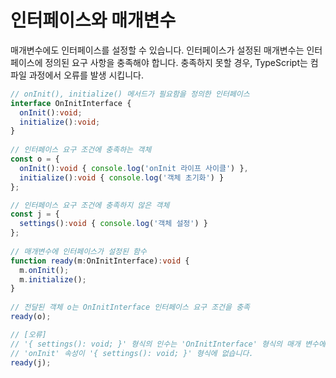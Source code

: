# 인터페이스와 매개변수

매개변수에도 인터페이스를 설정할 수 있습니다. 인터페이스가 설정된 매개변수는 인터페이스에 정의된 요구 사항을 충족해야 합니다. 충족하지 못할 경우, TypeScript는 컴파일 과정에서 오류를 발생 시킵니다.

```typescript
// onInit(), initialize() 메서드가 필요함을 정의한 인터페이스
interface OnInitInterface {
  onInit():void;
  initialize():void;
}
​
// 인터페이스 요구 조건에 충족하는 객체
const o = {
  onInit():void { console.log('onInit 라이프 사이클') },
  initialize():void { console.log('객체 초기화') }  
};

// 인터페이스 요구 조건에 충족하지 않은 객체​
const j = {
  settings():void { console.log('객체 설정') }
};
​
// 매개변수에 인터페이스가 설정된 함수
function ready(m:OnInitInterface):void {
  m.onInit();
  m.initialize();
}
​
// 전달된 객체 o는 OnInitInterface 인터페이스 요구 조건을 충족
ready(o);

// [오류]
// '{ settings(): void; }' 형식의 인수는 'OnInitInterface' 형식의 매개 변수에 할당될 수 없습니다.
// 'onInit' 속성이 '{ settings(): void; }' 형식에 없습니다.
ready(j);
```

